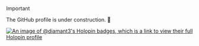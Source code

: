 > [!important]
> The GitHub profile is under construction. 🚧

[![An image of @diamant3's Holopin badges, which is a link to view their full Holopin profile](https://holopin.me/diamant3)](https://holopin.io/@diamant3)

